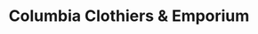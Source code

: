 ---
title: "Columbia Clothiers & Emporium"
url: /columbia/columbia-clothiers-and-emporium/
shop: clothes
---